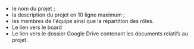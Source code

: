 - le nom du projet ;
- la description du projet en 10 ligne maximum ;
- les membres de l'équipe ainsi que la répartition des rôles.
- Le lien vers le board
- Le lien vers le dossier Google Drive contenant les documents relatifs au projet.
